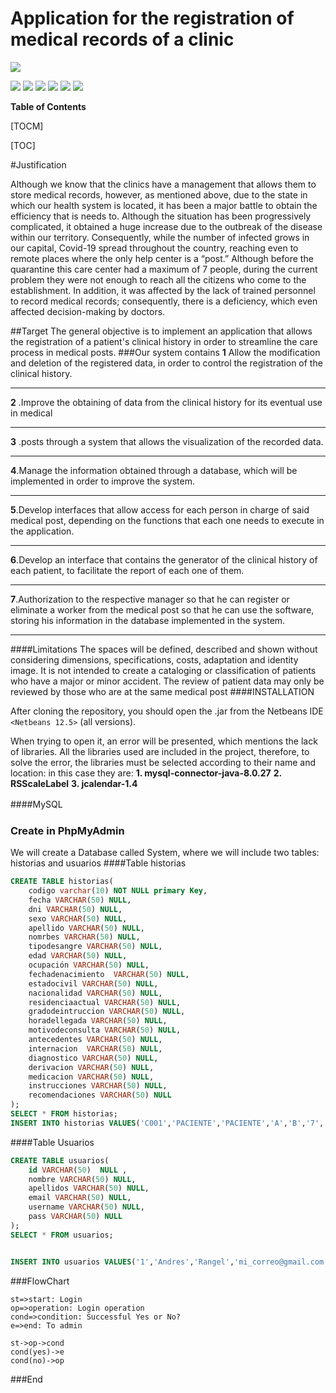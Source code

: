 
# Application for the registration of medical records of a clinic

![](https://www.devphage.com/wp-content/uploads/2021/10/cropped-logo_small.png)

![](https://img.shields.io/github/stars/pandao/editor.md.svg) ![](https://img.shields.io/github/forks/pandao/editor.md.svg) ![](https://img.shields.io/github/tag/pandao/editor.md.svg) ![](https://img.shields.io/github/release/pandao/editor.md.svg) ![](https://img.shields.io/github/issues/pandao/editor.md.svg) ![](https://img.shields.io/bower/v/editor.md.svg)


**Table of Contents**

[TOCM]

[TOC]

#Justification

Although we know that the clinics have a management that allows them to store medical records, however, as mentioned above, due to the state in which our health system is located, it has been a major battle to obtain the efficiency that is needs to.
Although the situation has been progressively complicated, it obtained a huge increase due to the outbreak of the disease within our territory. Consequently, while the number of infected grows in our capital, Covid-19 spread throughout the country, reaching even to remote places where the only help center is a “post.” Although before the quarantine this care center had a maximum of 7 people, during the current problem they were not enough to reach all the citizens who come to the establishment. In addition, it was affected by the lack of trained personnel to record medical records; consequently, there is a deficiency, which even affected decision-making by doctors.

##Target
The general objective is to implement an application that allows the registration of a patient's clinical history in order to streamline the care process in medical posts.
###Our system contains
**1** Allow the modification and deletion of the registered data, in order to control the registration of the clinical history.

------------


**2** .Improve the obtaining of data from the clinical history for its eventual use in medical

------------

**3** .posts through a system that allows the visualization of the recorded data.

------------


**4**.Manage the information obtained through a database, which will be implemented in order to improve the system.

------------


**5**.Develop interfaces that allow access for each person in charge of said medical post, depending on the functions that each one needs to execute in the application.

------------


**6**.Develop an interface that contains the generator of the clinical history of each patient, to facilitate the report of each one of them.

------------


**7**.Authorization to the respective manager so that he can register or eliminate a worker from the medical post so that he can use the software, storing his information in the database implemented in the system.

------------
####Limitations
The spaces will be defined, described and shown without considering dimensions, specifications, costs, adaptation and identity image.
It is not intended to create a cataloging or classification of patients who have a major or minor accident.
The review of patient data may only be reviewed by those who are at the same medical post
####INSTALLATION

After cloning the repository, you should open the .jar from the Netbeans IDE `<Netbeans 12.5>` (all versions).

    
When trying to open it, an error will be presented, which mentions the lack of libraries.
All the libraries used are included in the project, therefore, to solve the error, the libraries must be selected according to their name and location: in this case they are:
**1. mysql-connector-java-8.0.27**
**2. RSScaleLabel**
**3. jcalendar-1.4**
    

####MySQL　
### Create in PhpMyAdmin
We will create a Database called System, where we will include two tables: historias and usuarios
####Table historias
```sql
CREATE TABLE historias(
	codigo varchar(10) NOT NULL primary Key,
	fecha VARCHAR(50) NULL,
	dni VARCHAR(50) NULL,
	sexo VARCHAR(50) NULL,
	apellido VARCHAR(50) NULL,
	nomrbes VARCHAR(50) NULL,
	tipodesangre VARCHAR(50) NULL,
	edad VARCHAR(50) NULL,
	ocupación VARCHAR(50) NULL,
	fechadenacimiento  VARCHAR(50) NULL,
	estadocivil VARCHAR(50) NULL,
	nacionalidad VARCHAR(50) NULL,
	residenciaactual VARCHAR(50) NULL,
	gradodeintruccion VARCHAR(50) NULL,
	horadellegada VARCHAR(50) NULL,
	motivodeconsulta VARCHAR(50) NULL,
	antecedentes VARCHAR(50) NULL,
	internacion  VARCHAR(50) NULL,
	diagnostico VARCHAR(50) NULL,
	derivacion VARCHAR(50) NULL,
	medicacion VARCHAR(50) NULL,
	instrucciones VARCHAR(50) NULL,
	recomendaciones VARCHAR(50) NULL
);
SELECT * FROM historias;
INSERT INTO historias VALUES('C001','PACIENTE','PACIENTE','A','B','7','3','2900.00','a','b','c','d','e','f','g','h','y','j','k','m','l','m','n');
```

####Table Usuarios

```sql
CREATE TABLE usuarios(
	id VARCHAR(50)  NULL ,
	nombre VARCHAR(50) NULL,
	apellidos VARCHAR(50) NULL,
	email VARCHAR(50) NULL,
	username VARCHAR(50) NULL,
	pass VARCHAR(50) NULL
);
SELECT * FROM usuarios; 


INSERT INTO usuarios VALUES('1','Andres','Rangel','mi_correo@gmail.com','admin','admin#0');
```
                
###FlowChart

```flow
st=>start: Login
op=>operation: Login operation
cond=>condition: Successful Yes or No?
e=>end: To admin

st->op->cond
cond(yes)->e
cond(no)->op
```




###End
